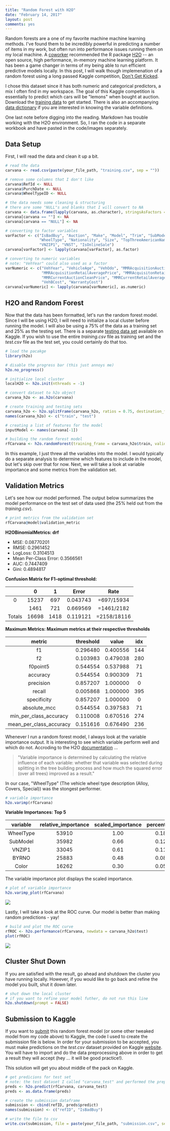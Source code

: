 ```yaml
---
title: "Random Forest with H2O"
date: "February 14, 2017"
layout: post
comments: yes
---
```




Random forests are a one of my favorite machine machine learning methods. I've found them to be incredibly powerful in predicting a number of items in my work, but often run into performance issues running them on my local machine. A [coworker](http://www.spencerdavison.com/) recommended the R package [H2O](https://cran.r-project.org/web/packages/h2o/h2o.pdf) -- an open source, high performance, in-memory machine learning platform. It has been a game changer in terms of my being able to run efficient predictive models locally. In this post, I will walk though implemenation of a random forest using a long passed Kaggle competition, [Don't Get Kicked](https://www.kaggle.com/c/DontGetKicked). 

I chose this dataset since it has both numeric and categorical predictors, a mix I often find in my workspace. The goal of this Kaggle competition is essentially to predict which cars will be "lemons" when bought at auction. Download the [training data](https://www.kaggle.com/c/DontGetKicked/download/training.csv) to get started. There is also an accompanying [data dictionary](https://www.kaggle.com/c/DontGetKicked/download/Carvana_Data_Dictionary.txt) if you are interested in knowing the variable definitions.

One last note before digging into the reading. Markdown has trouble working with the H2O environment. So, I ran the code in a separate workbook and have pasted in the code/images separately.

## Data Setup

First, I will read the data and clean it up a bit.




```r
# read the data
carvana <- read.csv(paste(your_file_path, "training.csv", sep = ""))

# remove some columns that I don't like
carvana$RefId <- NULL
carvana$PurchDate <- NULL
carvana$WheelTypeID <- NULL

# the data needs some cleaning & structuring
# there are some "NULL"s and blanks that I will convert to NA
carvana <- data.frame(lapply(carvana, as.character), stringsAsFactors = FALSE)
carvana[carvana == ""] <- NA
carvana[carvana == "NULL"] <- NA

# converting to factor variables
varFactor <- c("IsBadBuy", "Auction", "Make", "Model", "Trim", "SubModel", "Color", "Transmission",
               "WheelType", "Nationality", "Size", "TopThreeAmericanName", "PRIMEUNIT", "AUCGUART", "BYRNO",
               "VNZIP1", "VNST", "IsOnlineSale")
carvana[varFactor] <- lapply(carvana[varFactor], as.factor)

# converting to numeric variables
# note: "VehYear" could also used as a factor
varNumeric <- c("VehYear", "VehicleAge", "VehOdo", "MMRAcquisitionAuctionAveragePrice", "MMRAcquisitionAuctionCleanPrice",
                "MMRAcquisitionRetailAveragePrice", "MMRAcquisitonRetailCleanPrice", "MMRCurrentAuctionAveragePrice", 
                "MMRCurrentAuctionCleanPrice", "MMRCurrentRetailAveragePrice", "MMRCurrentRetailCleanPrice",
                "VehBCost", "WarrantyCost")
carvana[varNumeric] <- lapply(carvana[varNumeric], as.numeric)
```

## H2O and Random Forest

Now that the data has been formatted, let's run the random forest model. Since I will be using H2O, I will need to initialize a local cluster before running the model. I will also be using a 75% of the data as a training set and 25% as the testing set. There is a separate [testing data set](https://www.kaggle.com/c/DontGetKicked/download/test.csv) available on Kaggle. If you wish to use the entire *training.csv* file as training set and the *test.csv* file as the test set, you could certainly do that too.


```r
# load the pacakge
library(h2o)

# disable the progress bar (this just annoys me)
h2o.no_progress()

# initialize local cluster
localH2O <- h2o.init(nthreads = -1)

# convert dataset to h2o object
carvana_h2o <- as.h2o(carvana)

# create training and testing sets
carvana_h2o <- h2o.splitFrame(carvana_h2o, ratios = 0.75, destination_frames = c("train", "test"))
names(carvana_h2o) <- c("train", "test")

# creating a list of features for the model
inputModel <- names(carvana[-1])

# building the random forest model
rfCarvana <- h2o.randomForest(training_frame = carvana_h2o$train, validation_frame = carvana_h2o$test, x = inputModel, y = "IsBadBuy", ntrees = 100, stopping_rounds = 2)
```

In this example, I just threw all the variables into the model. I would typically do a separate analysis to determine which features to include in the model, but let's skip over that for now. Next, we will take a look at variable importance and some metrics from the validation set.

## Validation Metrics

Let's see how our model performed. The output below summarizes the model performance on the test set of data used (the 25% held out from the *training.csv*).


```r
# print metrics from the validation set
rfCarvana@model$validation_metric
```

**H2OBinomialMetrics: drf**

* MSE:  0.08770201
* RMSE:  0.2961452
* LogLoss:  0.3104513
* Mean Per-Class Error:  0.3566561
* AUC:  0.7447409
* Gini:  0.4894817

**Confusion Matrix for F1-optimal threshold:**

|      |       **0** |   **1** |   **Error**   |      **Rate**    |
|:----:|:-----------:|:-------:|:-------------:|:----------------:|
| 0    |       15237 |      697|     0.043743  |     =697/15934   |
|      |      1461   |     721 |     0.669569  |      =1461/2182  |
|Totals|      16698  |     1418|     0.119121  |     =2158/18116  |

**Maximum Metrics: Maximum metrics at their respective thresholds**

| **metric**                 | **threshold** |   **value**  | **idx**  |
|:--------------------------:|:-------------:|:------------:|:--------:|
|f1                          | 0.296480      | 0.400556     | 144      |
|f2                          | 0.103983      |0.479038      | 280      |
|f0point5                    | 0.544554      |0.537988      | 71       |
|accuracy                    | 0.544554      |0.900309      | 71       |
|precision                   | 0.857207      |1.000000      |  0       |
|recall                      |  0.005868     |1.000000      | 395      |
|specificity                 |  0.857207     |1.000000      | 0        |
|absolute_mcc                | 0.544554      |0.397583      | 71       |
|min_per_class_accuracy      | 0.110008      |0.670516      | 274      |
|mean_per_class_accuracy     | 0.151616      |0.676490      | 236      |

Whenever I run a random forest model, I always look at the variable importance output. It is interesting to see which variable perform well and which do not. Accroding to the H2O [documentation](http://h2o-release.s3.amazonaws.com/h2o/rel-tverberg/4/docs-website/h2o-docs/data-science/drf.html) ... 

> "Variable importance is determined by calculating the relative influence of each variable: whether that variable was selected during splitting in the tree building process and how much the squared error (over all trees) improved as a result."

In our case, "WheelType" (The vehicle wheel type description (Alloy, Covers, Special)) was the stongest performer.


```r
# variable importance
h2o.varimp(rfCarvana)
```

**Variable Importances: Top 5**

| **variable** | **relative_importance** | **scaled_importance** | **percentage** |
|:------------:|:-----------------------:|:---------------------:|:--------------:|
| WheelType    |        53910            |          1.00         | 0.18           |
| SubModel     |        35982            |          0.66         | 0.12           |
| VNZIP1       |     33045               |     0.61              |  0.11          |
| BYRNO        |   25883                 |     0.48              | 0.08           |
| Color        |       16262             |         0.30          |0.05            |

The variable importance plot displays the scaled importance.


```r
# plot of variable importance
h2o.varimp_plot(rfCarvana)
```

![](http://ehenry09.github.io/images/random-forest-with-h2o-var-imp.png)

Lastly, I will take a look at the ROC curve. Our model is better than making random predictions - yay!


```r
# build and plot the ROC curve
rfROC <- h2o.performance(rfCarvana, newdata = carvana_h2o$test)
plot(rfROC)
```

![](http://ehenry09.github.io/images/random-forest-with-h2o-roc.png)

## Cluster Shut Down

If you are satisfied with the result, go ahead and shutdown the cluster you have running locally. However, if you would like to go back and refine the model you built, shut it down later. 


```r
# shut down the local cluster
# if you want to refine your model futher, do not run this line
h2o.shutdown(prompt = FALSE)
```

## Submission to Kaggle

If you want to [submit](https://www.kaggle.com/c/DontGetKicked/submissions/attach) this random forest model (or some other tweaked model from my code above) to Kaggle, the code I used to create the submission file is below. In order for your submission to be accepted, you must make predictions on the *test.csv* dataset provided on Kaggle [website](https://www.kaggle.com/c/DontGetKicked/data). You will have to import and do the data preprocessing above in order to get a result they will accept (hey ... it will be good practice!).

This solution will get you about middle of the pack on Kaggle.


```r
# get predicions for test set
# note: the test dataset I called "carvana_test" and performed the preprocessing above
preds <- h2o.predict(rfCarvana, carvana_test) 
preds <- as.data.frame(preds)

# create the submission dataframe
submission <- cbind(refID, preds$predict)
names(submission) <- c("refID", "IsBadBuy")

# write the file to csv
write.csv(submission, file = paste(your_file_path, "submission.csv", sep = ""), row.names = FALSE)
```
